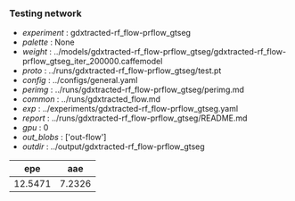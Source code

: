 ### Testing network
- *experiment* : gdxtracted-rf_flow-prflow_gtseg
- *palette* : None
- *weight* : ../models/gdxtracted-rf_flow-prflow_gtseg/gdxtracted-rf_flow-prflow_gtseg_iter_200000.caffemodel
- *proto* : ../runs/gdxtracted-rf_flow-prflow_gtseg/test.pt
- *config* : ../configs/general.yaml
- *perimg* : ../runs/gdxtracted-rf_flow-prflow_gtseg/perimg.md
- *common* : ../runs/gdxtracted_flow.md
- *exp* : ../experiments/gdxtracted-rf_flow-prflow_gtseg.yaml
- *report* : ../runs/gdxtracted-rf_flow-prflow_gtseg/README.md
- *gpu* : 0
- *out_blobs* : ['out-flow']
- *outdir* : ../output/gdxtracted-rf_flow-prflow_gtseg

epe | aae
--- | ---
12.5471 | 7.2326
